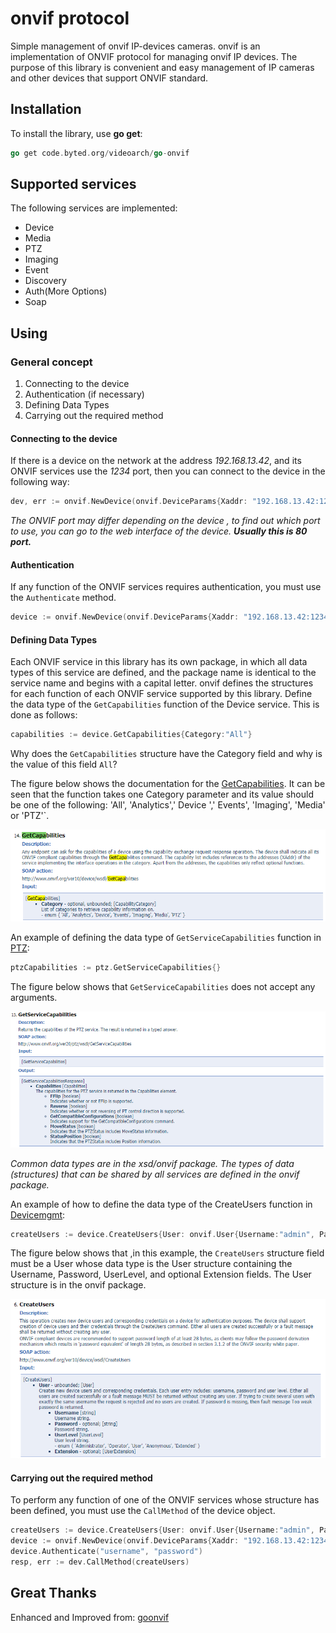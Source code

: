 # onvif protocol

Simple management of onvif IP-devices cameras. onvif is an implementation of  ONVIF protocol for managing onvif IP devices. The purpose of this library is convenient and easy management of IP cameras and other devices that support ONVIF standard.

## Installation

To install the library,  use **go get**:

```go
go get code.byted.org/videoarch/go-onvif

```

## Supported services

The following services are implemented:

- Device
- Media
- PTZ
- Imaging
- Event
- Discovery
- Auth(More Options)
- Soap

## Using

### General concept

1) Connecting to the device
2) Authentication (if necessary)
3) Defining Data Types
4) Carrying out the required method

#### Connecting to the device

If there is a device on the network at the address *192.168.13.42*, and its ONVIF services use the *1234* port, then you can connect to the device in the following way:

```go
dev, err := onvif.NewDevice(onvif.DeviceParams{Xaddr: "192.168.13.42:1234"})
```

*The ONVIF port may differ depending on the device , to find out which port to use, you can go to the web interface of the device. **Usually this is 80 port.***

#### Authentication

If any function of the ONVIF services requires authentication, you must use the `Authenticate` method.

```go
device := onvif.NewDevice(onvif.DeviceParams{Xaddr: "192.168.13.42:1234", Username: "username", Password: password})
```

#### Defining Data Types

Each ONVIF service in this library has its own package, in which all data types of this service are defined, and the package name is identical to the service name and begins with a capital letter. onvif defines the structures for each function of each ONVIF service supported by this library. Define the data type of the `GetCapabilities` function of the Device service. This is done as follows:

```go
capabilities := device.GetCapabilities{Category:"All"}
```

Why does the `GetCapabilities` structure have the Category field and why is the value of this field `All`?

The figure below shows the documentation for the [GetCapabilities](https://www.onvif.org/ver10/device/wsdl/devicemgmt.wsdl). It can be seen that the function takes one Category parameter and its value should be one of the following: 'All', 'Analytics',' Device ',' Events', 'Imaging', 'Media' or 'PTZ'`.

![Device GetCapabilities](docs/img/exmp_GetCapabilities.png)

An example of defining the data type of `GetServiceCapabilities` function in [PTZ](https://www.onvif.org/ver20/ptz/wsdl/ptz.wsdl):

```go
ptzCapabilities := ptz.GetServiceCapabilities{}
```

The figure below shows that `GetServiceCapabilities` does not accept any arguments.

![PTZ GetServiceCapabilities](docs/img/GetServiceCapabilities.png)

*Common data types are in the xsd/onvif package. The types of data (structures) that can be shared by all services are defined in the onvif package.*

An example of how to define the data type of the CreateUsers function in [Devicemgmt](https://www.onvif.org/ver10/device/wsdl/devicemgmt.wsdl):

```go
createUsers := device.CreateUsers{User: onvif.User{Username:"admin", Password:"qwerty", UserLevel:"User"}}
```

The figure below shows that ,in this example, the `CreateUsers` structure field must be a User whose data type is the User structure containing the Username, Password, UserLevel, and optional Extension fields. The User structure is in the onvif package.

![Device CreateUsers](docs/img/exmp_CreateUsers.png)

#### Carrying out the required method

To perform any function of one of the ONVIF services whose structure has been defined, you must use the `CallMethod` of the device object.

```go
createUsers := device.CreateUsers{User: onvif.User{Username:"admin", Password:"qwerty", UserLevel:"User"}}
device := onvif.NewDevice(onvif.DeviceParams{Xaddr: "192.168.13.42:1234", Username: "username", Password: password})
device.Authenticate("username", "password")
resp, err := dev.CallMethod(createUsers)
```

## Great Thanks

Enhanced and Improved from: [goonvif](https://github.com/yakovlevdmv/goonvif)
